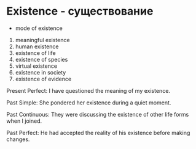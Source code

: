 # Existence - существование

- mode of existence

1. meaningful existence
2. human existence
3. existence of life
4. existence of species
5. virtual existence
6. existence in society
7. existence of evidence

Present Perfect: I have questioned the meaning of my existence.  

Past Simple: She pondered her existence during a quiet moment.  

Past Continuous: They were discussing the existence of other life forms when I joined. 

Past Perfect: He had accepted the reality of his existence before making changes.
